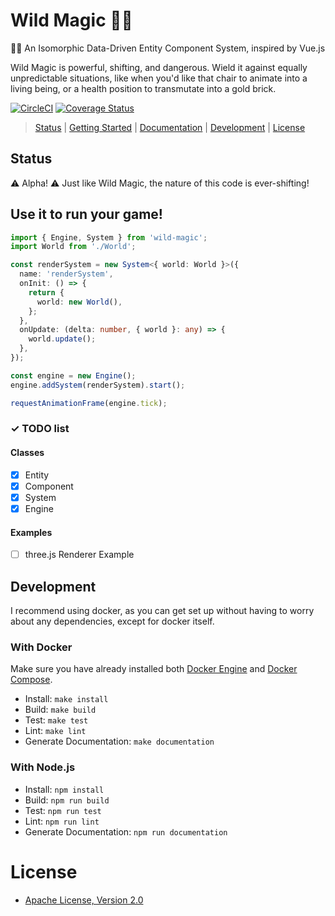 # Wild Magic 🍄✨

🧙‍♀️ An Isomorphic Data-Driven Entity Component System, inspired by Vue.js

Wild Magic is powerful, shifting, and dangerous. Wield it against equally unpredictable situations, like when you'd like that chair to animate into a living being, or a health position to transmutate into a gold brick.

[![CircleCI](https://circleci.com/gh/kenjinp/Wild-Magic.svg?style=shield)](https://circleci.com/gh/kenjinp/Wild-Magic)
[![Coverage Status](https://coveralls.io/repos/github/kenjinp/Wild-Magic/badge.svg?branch=master)](https://coveralls.io/github/kenjinp/Wild-Magic?branch=master)

> [Status](#status) |
> [Getting Started](#getting-started) |
> [Documentation](#documentation) |
> [Development](#development) |
> [License](#license)

## Status

⚠ Alpha! ⚠ Just like Wild Magic, the nature of this code is ever-shifting!

## Use it to run your game!

```typescript
import { Engine, System } from 'wild-magic';
import World from './World';

const renderSystem = new System<{ world: World }>({
  name: 'renderSystem',
  onInit: () => {
    return {
      world: new World(),
    };
  },
  onUpdate: (delta: number, { world }: any) => {
    world.update();
  },
});

const engine = new Engine();
engine.addSystem(renderSystem).start();

requestAnimationFrame(engine.tick);
```

### ✓ TODO list

#### Classes

- [x] Entity
- [x] Component
- [x] System
- [x] Engine

#### Examples

- [ ] three.js Renderer Example

## Development

I recommend using docker, as you can get set up without having to worry about any dependencies, except for docker itself.

### With Docker

Make sure you have already installed both [Docker Engine](https://docs.docker.com/install/) and [Docker Compose](https://docs.docker.com/compose/install/).

- Install: `make install`
- Build: `make build`
- Test: `make test`
- Lint: `make lint`
- Generate Documentation: `make documentation`

### With Node.js

- Install: `npm install`
- Build: `npm run build`
- Test: `npm run test`
- Lint: `npm run lint`
- Generate Documentation: `npm run documentation`

# License

- [Apache License, Version 2.0](https://www.apache.org/licenses/LICENSE-2.0)
